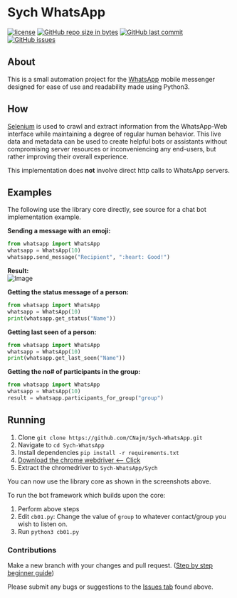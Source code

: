 # Sych WhatsApp

[![license](https://img.shields.io/github/license/CNajm/SYCH-WhatsApp.svg)](https://github.com/CNajm/SYCH-WhatsApp/)
[![GitHub repo size in bytes](https://img.shields.io/github/repo-size/CNajm/SYCH-WhatsApp.svg)](https://github.com/CNajm/SYCH-WhatsApp)
[![GitHub last commit](https://img.shields.io/github/last-commit/CNajm/SYCH-WhatsApp.svg)](https://github.com/CNajm/SYCH-WhatsApp/)
[![GitHub issues](https://img.shields.io/github/issues/CNajm/SYCH-WhatsApp.svg)](https://github.com/CNajm/SYCH-WhatsApp/)

## About
This is a small automation project for the [WhatsApp](https://www.whatsapp.com) mobile messenger designed for ease of use and readability made using Python3.

## How
[Selenium](http://www.seleniumhq.org) is used to crawl and extract information from the WhatsApp-Web interface while maintaining a degree of regular human behavior. This live data and metadata can be used to create helpful bots or assistants without compromising server resources or inconveniencing any end-users, but rather improving their overall experience.

This implementation does **not** involve direct http calls to WhatsApp servers.

## Examples
The following use the library core directly, see source for a chat bot implementation example.

**Sending a message with an emoji:**

```python
from whatsapp import WhatsApp
whatsapp = WhatsApp(10)
whatsapp.send_message("Recipient", ":heart: Good!")  
```
**Result:** <br>
![Image](https://raw.githubusercontent.com/CNajm/SYCH-WhatsApp/master/Screenshot%20(747).png)

**Getting the status message of a person:**

```python
from whatsapp import WhatsApp
whatsapp = WhatsApp(10)
print(whatsapp.get_status("Name"))
```

**Getting last seen of a person:**

```python
from whatsapp import WhatsApp
whatsapp = WhatsApp(10)
print(whatsapp.get_last_seen("Name"))
```

**Getting the no# of participants in the group:**

```python
from whatsapp import WhatsApp
whatsapp = WhatsApp(10)
result = whatsapp.participants_for_group("group")
```

## Running
1. Clone `git clone https://github.com/CNajm/Sych-WhatsApp.git`
2. Navigate to `cd Sych-WhatsApp`
3. Install dependencies `pip install -r requirements.txt`
4. [Download the chrome webdriver <-- Click](https://sites.google.com/a/chromium.org/chromedriver/)
5. Extract the chromedriver to `Sych-WhatsApp/Sych`

You can now use the library core as shown in the screenshots above.

To run the bot framework which builds upon the core:
1. Perform above steps
2. Edit `cb01.py`: Change the value of `group` to whatever contact/group you wish to listen on.
3. Run `python3 cb01.py`

### Contributions
Make a new branch with your changes and pull request.
([Step by step beginner guide](https://akrabat.com/the-beginners-guide-to-contributing-to-a-github-project/))


Please submit any bugs or suggestions to the [Issues tab](https://github.com/CNajm/Sych-WhatsApp/issues) found above.

